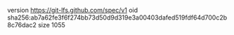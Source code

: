 version https://git-lfs.github.com/spec/v1
oid sha256:ab7a62fe3f6f274bb73d50d9d319e3a00403dafed519fdf64d700c2b8c76dac2
size 1055
